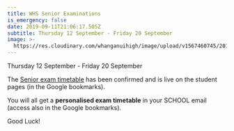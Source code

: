 ```yaml
---
title: WHS Senior Examinations
is_emergency: false
date: 2019-09-11T21:06:17.505Z
subtitle: Thursday 12 September - Friday 20 September
image: >-
  https://res.cloudinary.com/whanganuihigh/image/upload/v1567460745/2019_Snr_Exams.Sept.jpg
---
```

Thursday 12 September - Friday 20 September

The [Senior exam timetable](https://res.cloudinary.com/whanganuihigh/image/upload/v1567463354/Events/2019_Snr_Exams.Sept.pdf) has been confirmed and is live on the student pages (in the Google bookmarks).

You will all get a **personalised exam timetable** in your SCHOOL email (access also in the Google bookmarks). 

Good Luck!
